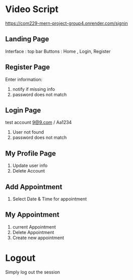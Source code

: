 # Video Script

https://com229-mern-project-group4.onrender.com/signin 

## Landing Page
Interface : top bar
Buttons : Home , Login, Register

## Register Page

Enter information:
1. notify if missing info 
2. password does not match 


## Login Page 
test account 9@9.com / Aa1234

1. User not found
2. password does not match 


## My Profile Page
1. Update user info 
2. Delete Account 

## Add Appointment
1. Select Date & Time for appointment

## My Appointment 
1. current Appointment
2. Delete Appointment
3. Create new appointment


# Logout 
Simply log out the session




